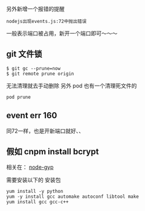 另外新增一个报错的提醒

```
nodejs出现events.js:72中抛出错误
```
一般表示端口被占用，新开一个端口即可～～～

## git 文件锁
```
$ git gc --prune=now
$ git remote prune origin
```
无法清理就去手动删除
另外 pod 也有一个清理死文件的
```
pod prune
```

## event err 160

同72一样，也是开新端口就好、、

## 假如 cnpm install bcrypt

相关在： [node-gyp](https://github.com/nodejs/node-gyp)

需要安装以下的 安装包

```
yum install -y python
yum -y install gcc automake autoconf libtool make
yum install gcc gcc-c++
```
